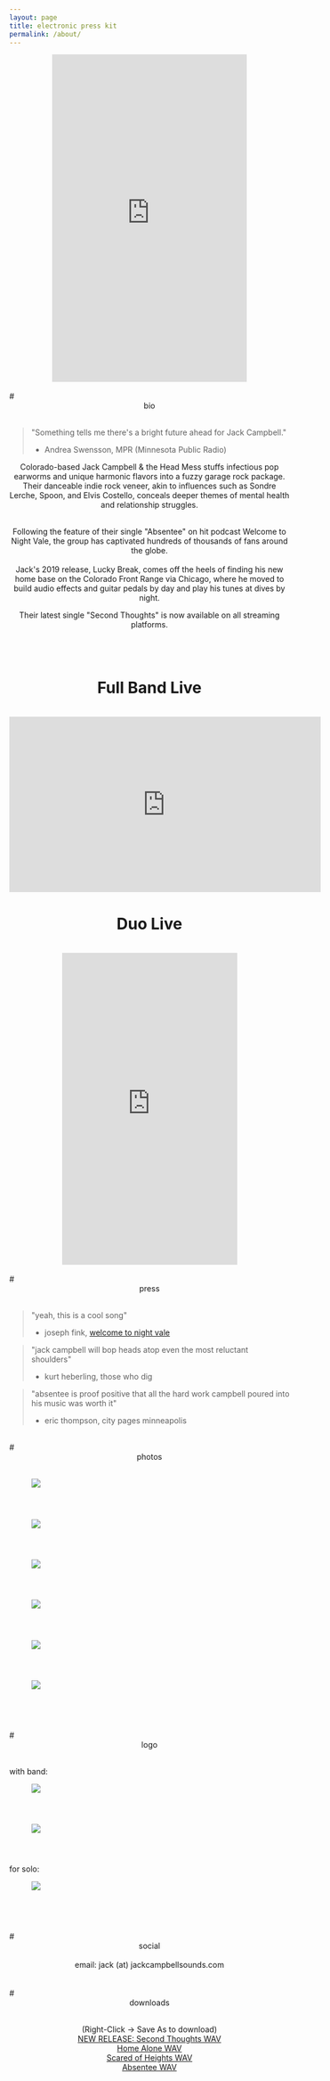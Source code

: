 ```yaml
---
layout: page
title: electronic press kit
permalink: /about/
---
```


<!-- https://www.youtube.com/watch?v=rMaYUC8xl3g -->

<center>
<!-- <iframe style="border-radius:12px" src="https://open.spotify.com/embed/playlist/5XNrzRW31KTagROktPwzRY?utm_source=generator&theme=0" width="100%" height="352" frameBorder="0" allowfullscreen="" allow="autoplay; clipboard-write; encrypted-media; fullscreen; picture-in-picture" loading="lazy"></iframe> -->

<iframe style="border: 0; width: 350px; height: 588px;" src="https://bandcamp.com/EmbeddedPlayer/album=3033148406/size=large/bgcol=333333/linkcol=0f91ff/transparent=true/" seamless><a href="https://jackcampbell.bandcamp.com/album/lucky-break">Lucky Break by Jack Campbell</a></iframe>

</center>
<br>
# <center> bio </center> 
<br>

> "Something tells me there's a bright future ahead for Jack Campbell."
> - Andrea Swensson, MPR (Minnesota Public Radio)

<center>
Colorado-based Jack Campbell & the Head Mess stuffs infectious pop earworms and unique harmonic flavors
into a fuzzy garage rock package. Their danceable indie rock veneer, akin to influences such as Sondre Lerche, Spoon, and Elvis Costello, conceals deeper themes of mental health and relationship struggles.
<br>
<br>

Following the feature of their single "Absentee" on hit podcast Welcome to Night Vale, the group has captivated hundreds of thousands of fans around the globe.
<br>
<br>
Jack's 2019 release, Lucky Break, comes off the heels of finding his new
home base on the Colorado Front Range via Chicago, where he moved to build audio effects and guitar pedals by day and play his tunes at dives by night.

Their latest single "Second Thoughts" is now available on all streaming platforms. 
<br>
</center>
<br>


<br>
<center>
<h1>Full Band Live</h1>
</center>
<br>

<center>
<iframe width="560" height="315" src="https://www.youtube.com/embed/rMaYUC8xl3g?si=2_Dooo7FqYUyNQTh" title="YouTube video player" frameborder="0" allow="accelerometer; autoplay; clipboard-write; encrypted-media; gyroscope; picture-in-picture; web-share" referrerpolicy="strict-origin-when-cross-origin" allowfullscreen></iframe>
</center>

<center>
<h1>Duo Live</h1>
</center>
<br>

<center>
<iframe width="315" height="560" src="https://www.youtube.com/embed/ucswXrQHifE?si=GBgfY7HsQj70wrdQ&amp;start=23" title="YouTube video player" frameborder="0" allow="accelerometer; autoplay; clipboard-write; encrypted-media; gyroscope; picture-in-picture; web-share" allowfullscreen></iframe>
</center>


<br>
# <center> press </center>
<br>


>"yeah, this is a cool song"
>- joseph fink, [welcome to night vale](https://youtu.be/2DQ1-AAcnM4?t=1196)


>"jack campbell will bop heads atop even the most reluctant shoulders"
>- kurt heberling, those who dig

>"absentee is proof positive that all the hard work campbell poured into his music
was worth it"
>- eric thompson, city pages minneapolis

<br>
# <center> photos </center>
<br>

<figure>
  <img class="col center" style="margin-bottom:10%;" src="/img/jc_band_4.jpg">
</figure>

<figure>
  <img class="col center" style="margin-bottom:10%;" src="/img/jc_band_3.jpg">
</figure>

<figure>
  <img class="col center" style="margin-bottom:10%;" src="/img/prof_pic.jpg">
</figure>

<figure>
  <img class="col center" style="margin-bottom:10%;" src="/img/jc_duo_1.jpg">
</figure>

<figure>
  <img class="col center" style="margin-bottom:10%;" src="/img/jc_band_1.jpg">
</figure>

<figure>
  <img class="col center" style="margin-bottom:10%;" src="/img/jc_band_2.jpg">
</figure>

<br>
# <center> logo </center>
<br>

<!-- <figure>
  <img class="col center" style="margin-bottom:10%;" src="/img/jackcampbell-logo-1.png">
</figure> -->

with band:
<figure>
  <img class="col center" style="margin-bottom:10%;" src="/img/logo1.png">
</figure>

<figure>
  <img class="col center" style="margin-bottom:10%;" src="/img/logo3.png">
</figure>

for solo:
<figure>
  <img class="col center" style="margin-bottom:10%;" src="/img/jc-logo.png">
</figure>


<br>
# <center> social </center>
<br>

<center>email: jack (at) jackcampbellsounds.com</center>

<br>
<span class="contacticon center">
	<a href="mailto:jack@jackcampbellsounds.com"><i class="fa fa-envelope-square"></i></a>
	<a href="https://www.instagram.com/jackcampbellsounds/" target="_blank"><i class="fab fa-instagram"></i></a>
	<a href="https://www.facebook.com/jackcampbellmusic" target="_blank"><i class="fab fa-facebook"></i></a>
	<a href="https://jackcampbell.bandcamp.com/" target="_blank"><i class="fab fa-bandcamp"></i></a>
</span>


<br>
# <center> downloads </center>
<br>
<p style="text-align: center;">
(Right-Click -> Save As to download)
<br>
<a href="audio/jack_campbell_second_thoughts.wav">NEW RELEASE: Second Thoughts WAV</a>
<br>
<a href="audio/jack_campbell_home_alone.wav">Home Alone WAV</a>
<br>
<a href="audio/jack_campbell_scared_of_heights.wav">Scared of Heights WAV</a>
<br>
<a href="audio/jack_campbell_absentee.wav">Absentee WAV</a>
<br>

<!-- <figure>
  <img class="col center" src="/img/prof_pic.jpg">
  <figcaption>parking garage roof in duluth, mn. pc-> <a href="https://www.instagram.com/naterendulich/?hl=en">nate rendulich</a></figcaption>
</figure>

<br/>
I am a musician and audio programmer originally from Duluth, Minnesota. I went to school and worked in the
game industry for several years in Chicago, IL before becoming a software engineer at Universal Audio in
Boulder, CO.

Professionally, I have designed and maintained game engines in C++ and Typescript and I currently help maintain
Universal Audio's UAD audio plugin platform.

As a musician I have toured around the Midwest and released several records over the years, which can be
found on my Bandcamp below.

<br/>
<hr/>
<br/>

<span class="contacticon center">
	<a href="mailto:jack@jackcampbellsounds.com"><i class="fa fa-envelope-square"></i></a>
	<a href="https://github.com/jcampbellcodes" target="_blank"><i class="fab fa-github-square"></i></a>
	<a href="https://www.linkedin.com/in/jackwcampbell/" target="_blank"><i class="fab fa-linkedin"></i></a>
	<a href="https://jackcampbell.bandcamp.com/" target="_blank"><i class="fab fa-bandcamp"></i></a>
</span>

<div class="col three caption">
</div>
 -->
